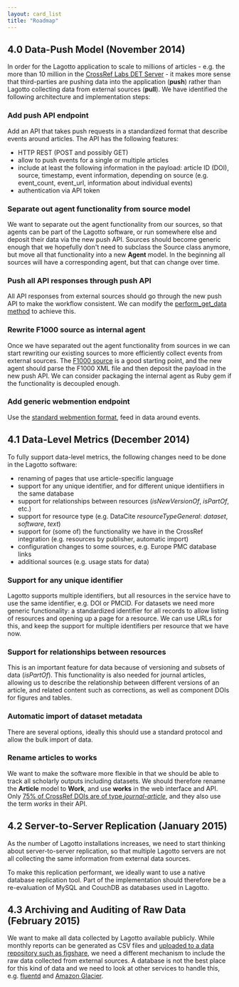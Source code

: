 ```yaml
---
layout: card_list
title: "Roadmap"
---
```


## 4.0 Data-Push Model (November 2014)

In order for the Lagotto application to scale to millions of articles - e.g. the more than 10 million in the [CrossRef Labs DET Server](http://det.labs.crossref.org/) - it makes more sense that third-parties are pushing data into the application (**push**) rather than Lagotto collecting data from external sources (**pull**). We have identified the following architecture and implementation steps:

### Add push API endpoint

Add an API that takes push requests in a standardized format that describe events around articles. The API has the following features:

* HTTP REST (POST and possibly GET)
* allow to push events for a single or multiple articles
* include at least the following information in the payload: article ID (DOI), source, timestamp, event information, depending on source (e.g. event_count, event_url, information about individual events)
* authentication via API token

### Separate out agent functionality from source model

We want to separate out the agent functionality from our sources, so that agents can be part of the Lagotto software, or run somewhere else and deposit their data via the new push API. Sources should become generic enough that we hopefully don't need to subclass the Source class anymore, but move all that functionality into a new **Agent** model. In the beginning all sources will have a corresponding agent, but that can change over time.

### Push all API responses through push API

All API responses from external sources should go through the new push API to make the workflow consistent. We can modify the [perform_get_data method](https://github.com/articlemetrics/lagotto/blob/master/app/models/retrieval_status.rb#L41-L46) to achieve this.

### Rewrite F1000 source as internal agent

Once we have separated out the agent functionality from sources in we can start rewriting our existing sources to more efficiently collect events from external sources. The [F1000 source](https://github.com/articlemetrics/lagotto/blob/master/app/models/sources/f1000.rb) is a good starting point, and the new agent should parse the F1000 XML file and then deposit the payload in the new push API. We can consider packaging the internal agent as Ruby gem if the functionality is decoupled enough.

### Add generic webmention endpoint

Use the [standard webmention format](http://webmention.io/), feed in data around events.

## 4.1 Data-Level Metrics (December 2014)

To fully support data-level metrics, the following changes need to be done in the Lagotto software:

* renaming of pages that use article-specific language
* support for any unique identifier, and for different unique identiifiers in the same database
* support for relationships between resources (*isNewVersionOf*, *isPartOf*, etc.)
* support for resource type (e.g. DataCite *resourceTypeGeneral*: *dataset*, *software*, *text*)
* support for (some of) the functionality we have in the CrossRef integration (e.g. resources by publisher, automatic import)
* configuration changes to some sources, e.g. Europe PMC database links
* additional sources (e.g. usage stats for data)

### Support for any unique identifier

Lagotto supports multiple identifiers, but all resources in the service have to use the same identifier, e.g. DOI or PMCID. For datasets we need more generic functionality: a standardized identifier for all records to allow listing of resources and opening up a page for a resource. We can use URLs for this, and keep the support for multiple identifiers per resource that we have now.

### Support for relationships between resources

This is an important feature for data because of versioning and subsets of data (*isPartOf*). This functionality is also needed for journal articles, allowing us to describe the relationship between different versions of an article, and related content such as corrections, as well as component DOIs for figures and tables.

### Automatic import of dataset metadata

There are several options, ideally this should use a standard protocol and allow the bulk import of data.

### Rename articles to works

We want to make the software more flexible in that we should be able to track all scholarly outputs including datasets. We should therefore rename the **Article** model to **Work**, and use **works** in the web interface and API. Only [75% of CrossRef DOIs are of type *journal-article*](http://search.crossref.org/help/status), and they also use the term *works* in their API.

## 4.2 Server-to-Server Replication (January 2015)

As the number of Lagotto installations increases, we need to start thinking about server-to-server replication, so that multiple Lagotto servers are not all collecting the same information from external data sources.

To make this replication performant, we ideally want to use a native database replication tool. Part of the implementation should therefore be a re-evaluation of MySQL and CouchDB as databases used in Lagotto.

## 4.3 Archiving and Auditing of Raw Data (February 2015)

We want to make all data collected by Lagotto available publicly. While monthly reports can be generated as CSV files and [uploaded to a data repository such as figshare](http://figshare.com/articles/Cumulative_PLOS_ALM_Report_February_2014/1189396), we need a different mechanism to include the raw data collected from external sources. A database is not the best place for this kind of data and we need to look at other services to handle this, e.g. [fluentd](http://www.fluentd.org/) and [Amazon Glacier](http://aws.amazon.com/glacier/).
